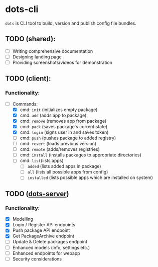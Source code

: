 # dots-cli

`dots` is CLI tool to build, version and publish config file bundles.

## TODO (shared):
- [ ] Writing comprehensive documentation
- [ ] Designing landing page
- [ ] Providing screenshots/videos for demonstration

## TODO (client):
### Functionality:
- [ ] Commands:
    - [x] cmd: `init` (initializes empty package)
    - [x] cmd: `add` (adds app to package)
    - [x] cmd: `remove` (removes app from package)
    - [x] cmd: `pack` (saves package's current state)
    - [x] cmd: `login` (signs user in and saves token)
    - [ ] cmd: `push` (pushes package to added registry)
    - [ ] cmd: `revert` (loads previous version)
    - [ ] cmd: `remote` (adds/removes registries)
    - [ ] cmd: `install` (installs packages to appropriate directories)
    - [ ] cmd: `list`(lists apps)
      - [ ] `added` (lists added apps in package)
      - [ ] `all` (lists all possible apps from config)
      - [ ] `installed` (lists possible apps which are installed on system)
    
## TODO ([dots-server](github.com/alvanrahimli/dots-server))
### Functionality:
- [x] Modelling
- [x] Login / Register API endpoints
- [x] Push package API endpoint
- [x] Get PackageArchive endpoint
- [ ] Update & Delete packages endpoint
- [ ] Enhanced models (info, settings etc.)
- [ ] Enhanced endpoints for webapp
- [ ] Security considerations
